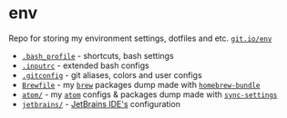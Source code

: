 # env

Repo for storing my environment settings, dotfiles and etc. [`git.io/env`](https://git.io/env)

* [`.bash_profile`](https://github.com/Drapegnik/env/blob/master/.bash_profile) - shortcuts, bash settings
* [`.inputrc`](https://github.com/Drapegnik/env/blob/master/.inputrc) - extended bash configs
* [`.gitconfig`](https://github.com/Drapegnik/env/blob/master/.gitconfig) - git aliases, colors and user configs
* [`Brewfile`](https://github.com/Drapegnik/env/blob/master/Brewfile) - my [`brew`](https://brew.sh/) packages dump made with [`homebrew-bundle`](https://github.com/Homebrew/homebrew-bundle)
* [`atom/`](/atom) - my [`atom`](https://atom.io/) configs & packages dump made with [`sync-settings`](http://atom.io/packages/sync-settings)
* [`jetbrains/`](/jetbrains) - [JetBrains IDE's](https://www.jetbrains.com/products.html) configuration
